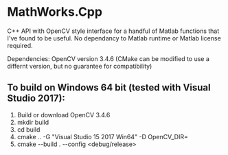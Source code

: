 # MathWorks.Cpp

C++ API with OpenCV style interface for a handful of Matlab functions that I've found to be useful. No dependancy to Matlab runtime or Matlab license required.

Dependencies: OpenCV version 3.4.6 (CMake can be modified to use a differnt version, but no guarantee for compatibility)

## To build on Windows 64 bit (tested with Visual Studio 2017):
1. Build or download OpenCV 3.4.6
2. mkdir build
3. cd build
4. cmake .. -G "Visual Studio 15 2017 Win64" -D OpenCV_DIR=<Path To build dir> 
5. cmake --build . --config <debug/release>
